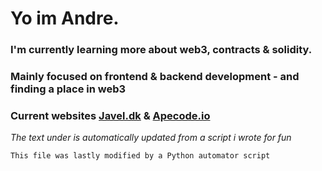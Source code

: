 #  Yo im Andre.
###  I'm currently learning more about web3, contracts & solidity.
###  Mainly focused on frontend & backend development - and finding a place in web3
###  Current websites [Javel.dk](http://javel.dk) & [Apecode.io](https://apecode.io)




_The text under is automatically updated from a script i wrote for fun_
```
This file was lastly modified by a Python automator script
```

